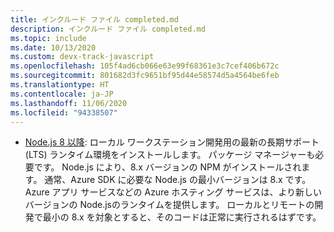 ```yaml
---
title: インクルード ファイル completed.md
description: インクルード ファイル completed.md
ms.topic: include
ms.date: 10/13/2020
ms.custom: devx-track-javascript
ms.openlocfilehash: 105f4ad6cb066e63e99f68361e3c7cef406b672c
ms.sourcegitcommit: 801682d3fc9651bf95d44e58574d5a4564be6feb
ms.translationtype: HT
ms.contentlocale: ja-JP
ms.lasthandoff: 11/06/2020
ms.locfileid: "94338507"
---
```

* [Node.js 8 以降](https://www.npmjs.com/): ローカル ワークステーション開発用の最新の長期サポート (LTS) ランタイム環境をインストールします。 パッケージ マネージャーも必要です。 Node.js により、8.x バージョンの NPM がインストールされます。 通常、Azure SDK に必要な Node.js の最小バージョンは 8.x です。 Azure アプリ サービスなどの Azure ホスティング サービスは、より新しいバージョンの Node.jsのランタイムを提供します。 ローカルとリモートの開発で最小の 8.x を対象とすると、そのコードは正常に実行されるはずです。